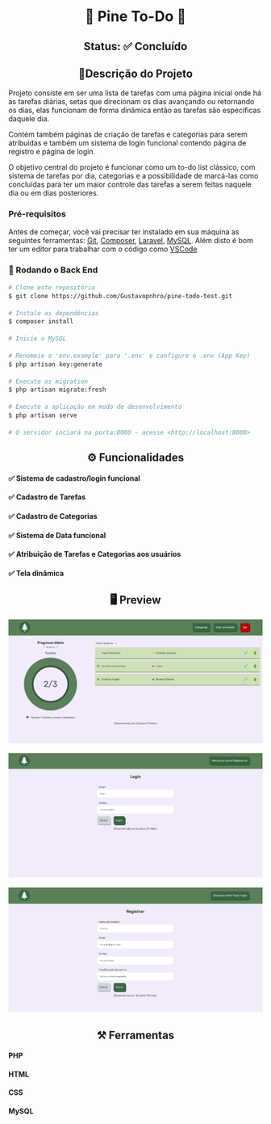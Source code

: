 <h1 align="center"> 🌲 Pine To-Do 🌲 </h1>

<p align="center">
</p>
<h2 align="center"> Status: ✅ Concluído </h2>



<h2 align="center"> 📖Descrição do Projeto</h2>

Projeto consiste em ser uma lista de tarefas com uma página inicial onde há as tarefas diárias, setas que direcionam os dias avançando ou retornando os dias, elas funcionam de forma dinâmica então as tarefas são específicas daquele dia.

Contém também páginas de criação de tarefas e categorias para serem atribuidas e também um sistema de login funcional contendo página de registro e página de login.

O objetivo central do projeto é funcionar como um to-do list clássico, com sistema de tarefas por dia, categorias e a possibilidade de marcá-las como concluídas para ter um maior controle das tarefas a serem feitas naquele dia ou em dias posteriores.

### Pré-requisitos

Antes de começar, você vai precisar ter instalado em sua máquina as seguintes ferramentas:
[Git](https://git-scm.com), [Composer](https://getcomposer.org/), [Laravel](https://laravel.com/), [MySQL](https://www.mysql.com/downloads/). 
Além disto é bom ter um editor para trabalhar com o código como [VSCode](https://code.visualstudio.com/)

### 🎲 Rodando o Back End

```bash
# Clone este repositório
$ git clone https://github.com/Gustavopnhro/pine-todo-test.git

# Instale as dependências
$ composer install

# Inicie o MySQL

# Renomeie o 'env.example' para '.env' e configure o .env (App Key)
$ php artisan key:generate

# Execute os migration
$ php artisan migrate:fresh

# Execute a aplicação em modo de desenvolvimento
$ php artisan serve

# O servidor inciará na porta:8000 - acesse <http://localhost:8000>
```

<h2 align="center">⚙️ Funcionalidades </h2>

#### ✅ Sistema de cadastro/login funcional
#### ✅ Cadastro de Tarefas
#### ✅ Cadastro de Categorias
#### ✅ Sistema de Data funcional
#### ✅ Atribuição de Tarefas e Categorias aos usuários
#### ✅ Tela dinâmica

<h2 align="center"> 🖥️ Preview </h2>
<img src="./readme_img/HomePreview.PNG" alt="Previw"></img>
<br>
<br>
<img src="./readme_img/LoginPreview.PNG" alt="Previw"></img>
<br>
<br>
<img src="./readme_img/RegisterPreview.PNG" alt="Previw"></img>



<h2 align="center"> ⚒️ Ferramentas </h2>

#### PHP
#### HTML
#### CSS
#### MySQL

